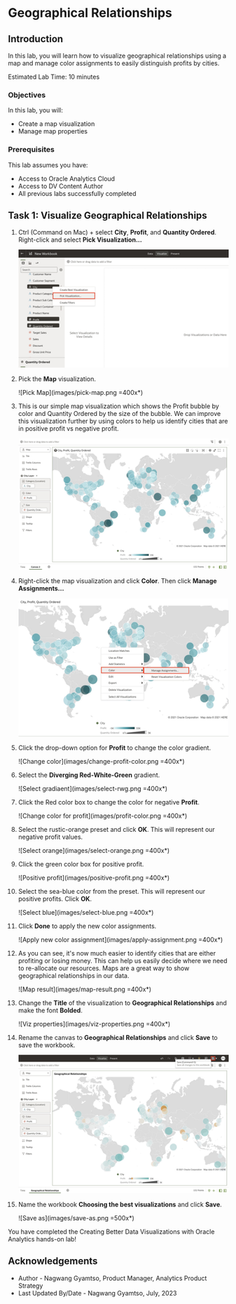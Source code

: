 # Geographical Relationships

## Introduction

In this lab, you will learn how to visualize geographical relationships using a map and manage color assignments to easily distinguish profits by cities.

Estimated Lab Time: 10 minutes

### Objectives

In this lab, you will:
* Create a map visualization
* Manage map properties

### Prerequisites

This lab assumes you have:
* Access to Oracle Analytics Cloud
* Access to DV Content Author
* All previous labs successfully completed


## Task 1: Visualize Geographical Relationships

1. Ctrl (Command on Mac) + select **City**, **Profit**, and **Quantity Ordered**. Right-click and select **Pick Visualization...**

	![Pick visualization](images/pick-viz.png)

2. Pick the **Map** visualization.

	![Pick Map](images/pick-map.png =400x*)

3. This is our simple map visualization which shows the Profit bubble by color and Quantity Ordered by the size of the bubble. We can improve this visualization further by using colors to help us identify cities that are in positive profit vs negative profit.

	![Map result](images/default-map.png)

4. Right-click the map visualization and click **Color**. Then click **Manage Assignments...**

	![Manage color assignments](images/manage-assignments.png)

5. Click the drop-down option for **Profit** to change the color gradient.

	![Change color](images/change-profit-color.png =400x*)

6. Select the **Diverging Red-White-Green** gradient.

	![Select gradiaent](images/select-rwg.png =400x*)

7. Click the Red color box to change the color for negative **Profit**.

	![Change color for profit](images/profit-color.png =400x*)

8. Select the rustic-orange preset and click **OK**. This will represent our negative profit values.

	![Select orange](images/select-orange.png =400x*)

9. Click the green color box for positive profit.

	![Positive profit](images/positive-profit.png =400x*)

10. Select the sea-blue color from the preset. This will represent our positive profits. Click **OK**.

	![Select blue](images/select-blue.png =400x*)

11. Click **Done** to apply the new color assignments.

	![Apply new color assignment](images/apply-assignment.png =400x*)

12. As you can see, it's now much easier to identify cities that are either profiting or losing money. This can help us easily decide where we need to re-allocate our resources. Maps are a great way to show geographical relationships in our data.

	![Map result](images/map-result.png =400x*)

13. Change the **Title** of the visualization to **Geographical Relationships** and make the font **Bolded**.

	![Viz properties](images/viz-properties.png =400x*)

14. Rename the canvas to **Geographical Relationships** and click **Save** to save the workbook.

	![Save workbook](images/save-workbook.png)

15. Name the workbook **Choosing the best visualizations** and click **Save**.

	![Save as](images/save-as.png =500x*)

You have completed the Creating Better Data Visualizations with Oracle Analytics hands-on lab!


## Acknowledgements
* Author - Nagwang Gyamtso, Product Manager, Analytics Product Strategy
* Last Updated By/Date - Nagwang Gyamtso, July, 2023
